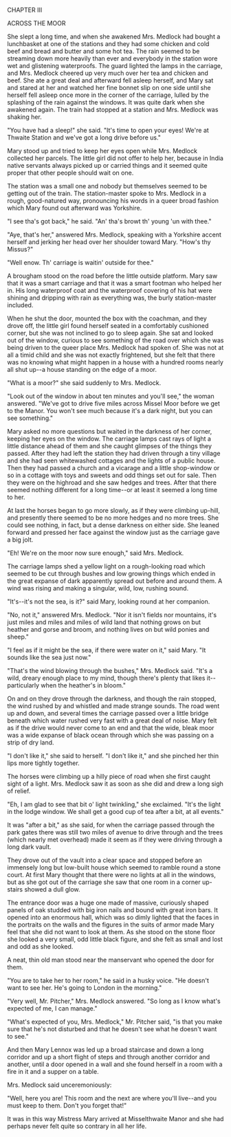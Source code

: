 CHAPTER III

ACROSS THE MOOR


She slept a long time, and when she awakened Mrs. Medlock had bought a
lunchbasket at one of the stations and they had some chicken and cold
beef and bread and butter and some hot tea. The rain seemed to be
streaming down more heavily than ever and everybody in the station wore
wet and glistening waterproofs. The guard lighted the lamps in the
carriage, and Mrs. Medlock cheered up very much over her tea and chicken
and beef. She ate a great deal and afterward fell asleep herself, and
Mary sat and stared at her and watched her fine bonnet slip on one side
until she herself fell asleep once more in the corner of the carriage,
lulled by the splashing of the rain against the windows. It was quite
dark when she awakened again. The train had stopped at a station and
Mrs. Medlock was shaking her.

"You have had a sleep!" she said. "It's time to open your eyes! We're at
Thwaite Station and we've got a long drive before us."

Mary stood up and tried to keep her eyes open while Mrs. Medlock
collected her parcels. The little girl did not offer to help her,
because in India native servants always picked up or carried things and
it seemed quite proper that other people should wait on one.

The station was a small one and nobody but themselves seemed to be
getting out of the train. The station-master spoke to Mrs. Medlock in a
rough, good-natured way, pronouncing his words in a queer broad fashion
which Mary found out afterward was Yorkshire.

"I see tha's got back," he said. "An' tha's browt th' young 'un with
thee."

"Aye, that's her," answered Mrs. Medlock, speaking with a Yorkshire
accent herself and jerking her head over her shoulder toward Mary.
"How's thy Missus?"

"Well enow. Th' carriage is waitin' outside for thee."

A brougham stood on the road before the little outside platform. Mary
saw that it was a smart carriage and that it was a smart footman who
helped her in. His long waterproof coat and the waterproof covering of
his hat were shining and dripping with rain as everything was, the burly
station-master included.

When he shut the door, mounted the box with the coachman, and they drove
off, the little girl found herself seated in a comfortably cushioned
corner, but she was not inclined to go to sleep again. She sat and
looked out of the window, curious to see something of the road over
which she was being driven to the queer place Mrs. Medlock had spoken
of. She was not at all a timid child and she was not exactly frightened,
but she felt that there was no knowing what might happen in a house with
a hundred rooms nearly all shut up--a house standing on the edge of a
moor.

"What is a moor?" she said suddenly to Mrs. Medlock.

"Look out of the window in about ten minutes and you'll see," the woman
answered. "We've got to drive five miles across Missel Moor before we
get to the Manor. You won't see much because it's a dark night, but you
can see something."

Mary asked no more questions but waited in the darkness of her corner,
keeping her eyes on the window. The carriage lamps cast rays of light a
little distance ahead of them and she caught glimpses of the things they
passed. After they had left the station they had driven through a tiny
village and she had seen whitewashed cottages and the lights of a public
house. Then they had passed a church and a vicarage and a little
shop-window or so in a cottage with toys and sweets and odd things set
out for sale. Then they were on the highroad and she saw hedges and
trees. After that there seemed nothing different for a long time--or at
least it seemed a long time to her.

At last the horses began to go more slowly, as if they were climbing
up-hill, and presently there seemed to be no more hedges and no more
trees. She could see nothing, in fact, but a dense darkness on either
side. She leaned forward and pressed her face against the window just as
the carriage gave a big jolt.

"Eh! We're on the moor now sure enough," said Mrs. Medlock.

The carriage lamps shed a yellow light on a rough-looking road which
seemed to be cut through bushes and low growing things which ended in
the great expanse of dark apparently spread out before and around them.
A wind was rising and making a singular, wild, low, rushing sound.

"It's--it's not the sea, is it?" said Mary, looking round at her
companion.

"No, not it," answered Mrs. Medlock. "Nor it isn't fields nor mountains,
it's just miles and miles and miles of wild land that nothing grows on
but heather and gorse and broom, and nothing lives on but wild ponies
and sheep."

"I feel as if it might be the sea, if there were water on it," said
Mary. "It sounds like the sea just now."

"That's the wind blowing through the bushes," Mrs. Medlock said. "It's a
wild, dreary enough place to my mind, though there's plenty that likes
it--particularly when the heather's in bloom."

On and on they drove through the darkness, and though the rain stopped,
the wind rushed by and whistled and made strange sounds. The road went
up and down, and several times the carriage passed over a little bridge
beneath which water rushed very fast with a great deal of noise. Mary
felt as if the drive would never come to an end and that the wide, bleak
moor was a wide expanse of black ocean through which she was passing on
a strip of dry land.

"I don't like it," she said to herself. "I don't like it," and she
pinched her thin lips more tightly together.

The horses were climbing up a hilly piece of road when she first caught
sight of a light. Mrs. Medlock saw it as soon as she did and drew a long
sigh of relief.

"Eh, I am glad to see that bit o' light twinkling," she exclaimed. "It's
the light in the lodge window. We shall get a good cup of tea after a
bit, at all events."

It was "after a bit," as she said, for when the carriage passed through
the park gates there was still two miles of avenue to drive through and
the trees (which nearly met overhead) made it seem as if they were
driving through a long dark vault.

They drove out of the vault into a clear space and stopped before an
immensely long but low-built house which seemed to ramble round a stone
court. At first Mary thought that there were no lights at all in the
windows, but as she got out of the carriage she saw that one room in a
corner up-stairs showed a dull glow.

The entrance door was a huge one made of massive, curiously shaped
panels of oak studded with big iron nails and bound with great iron
bars. It opened into an enormous hall, which was so dimly lighted that
the faces in the portraits on the walls and the figures in the suits of
armor made Mary feel that she did not want to look at them. As she stood
on the stone floor she looked a very small, odd little black figure, and
she felt as small and lost and odd as she looked.

A neat, thin old man stood near the manservant who opened the door for
them.

"You are to take her to her room," he said in a husky voice. "He doesn't
want to see her. He's going to London in the morning."

"Very well, Mr. Pitcher," Mrs. Medlock answered. "So long as I know
what's expected of me, I can manage."

"What's expected of you, Mrs. Medlock," Mr. Pitcher said, "is that you
make sure that he's not disturbed and that he doesn't see what he
doesn't want to see."

And then Mary Lennox was led up a broad staircase and down a long
corridor and up a short flight of steps and through another corridor and
another, until a door opened in a wall and she found herself in a room
with a fire in it and a supper on a table.

Mrs. Medlock said unceremoniously:

"Well, here you are! This room and the next are where you'll live--and
you must keep to them. Don't you forget that!"

It was in this way Mistress Mary arrived at Misselthwaite Manor and she
had perhaps never felt quite so contrary in all her life.




